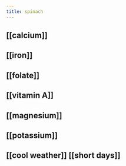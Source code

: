 ```yaml
---
title: spinach
---
```


## [[calcium]] 

## [[iron]]
## [[folate]]
## [[vitamin A]]
## [[magnesium]]
## [[potassium]]
## [[cool weather]] [[short days]]
